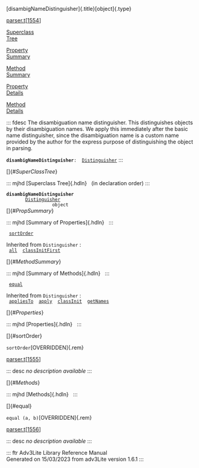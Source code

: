 [disambigNameDistinguisher]{.title}[object]{.type}

[parser.t](../file/parser.t.html)\[[1554](../source/parser.t.html#1554)\]

[Superclass\
Tree](#_SuperClassTree_)

[Property\
Summary](#_PropSummary_)

[Method\
Summary](#_MethodSummary_)

[Property\
Details](#_Properties_)

[Method\
Details](#_Methods_)

::: fdesc
The disambiguation name distinguisher. This distinguishes objects by
their disambiguation names. We apply this immediately after the basic
name distinguisher, since the disambiguation name is a custom name
provided by the author for the express purpose of distinguishing the
object in parsing.

**`disambigNameDistinguisher`**` :   `[`Distinguisher`](../object/Distinguisher.html)
:::

[]{#_SuperClassTree_}

::: mjhd
[Superclass Tree]{.hdln}   (in declaration order)
:::

**`disambigNameDistinguisher`**\
`         `[`Distinguisher`](../object/Distinguisher.html)\
`                 object`\
[]{#_PropSummary_}

::: mjhd
[Summary of Properties]{.hdln}  
:::

` `[`sortOrder`](#sortOrder)`  `

Inherited from `Distinguisher` :\
` `[`all`](../object/Distinguisher.html#all)`  `[`classInitFirst`](../object/Distinguisher.html#classInitFirst)`  `

[]{#_MethodSummary_}

::: mjhd
[Summary of Methods]{.hdln}  
:::

` `[`equal`](#equal)`  `

Inherited from `Distinguisher` :\
` `[`appliesTo`](../object/Distinguisher.html#appliesTo)`  `[`apply`](../object/Distinguisher.html#apply)`  `[`classInit`](../object/Distinguisher.html#classInit)`  `[`getNames`](../object/Distinguisher.html#getNames)`  `

[]{#_Properties_}

::: mjhd
[Properties]{.hdln}  
:::

[]{#sortOrder}

`sortOrder`[OVERRIDDEN]{.rem}

[parser.t](../file/parser.t.html)\[[1555](../source/parser.t.html#1555)\]

::: desc
*no description available*
:::

[]{#_Methods_}

::: mjhd
[Methods]{.hdln}  
:::

[]{#equal}

`equal (a, b)`[OVERRIDDEN]{.rem}

[parser.t](../file/parser.t.html)\[[1556](../source/parser.t.html#1556)\]

::: desc
*no description available*
:::

::: ftr
Adv3Lite Library Reference Manual\
Generated on 15/03/2023 from adv3Lite version 1.6.1
:::

